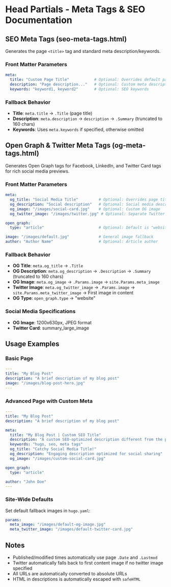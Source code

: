 # Head Partials - Meta Tags & SEO Documentation

## SEO Meta Tags (seo-meta-tags.html)

Generates the page `<title>` tag and standard meta description/keywords.

### Front Matter Parameters

```yaml
meta:
  title: "Custom Page Title"           # Optional: Overrides default page title
  description: "Page description..."   # Optional: Custom meta description
  keywords: "keyword1, keyword2"       # Optional: SEO keywords
```

### Fallback Behavior

- **Title**: `meta.title` → `.Title` (page title)
- **Description**: `meta.description` → `description` → `.Summary` (truncated to 160 chars)
- **Keywords**: Uses `meta.keywords` if specified, otherwise omitted

## Open Graph & Twitter Meta Tags (og-meta-tags.html)

Generates Open Graph tags for Facebook, LinkedIn, and Twitter Card tags for rich social media previews.

### Front Matter Parameters

```yaml
meta:
  og_title: "Social Media Title"         # Optional: Overrides page title for social
  og_description: "Social description"   # Optional: Social media description
  og_image: "/images/social-card.jpg"    # Optional: Custom OG image
  og_twitter_image: "/images/twitter.jpg" # Optional: Separate Twitter image

open_graph:
  type: "article"                        # Optional: Default is "website"

image: "/images/default.jpg"             # General image fallback
author: "Author Name"                    # Optional: Article author
```

### Fallback Behavior

- **OG Title**: `meta.og_title` → `.Title`
- **OG Description**: `meta.og_description` → `.Description` → `.Summary` (truncated to 160 chars)
- **OG Image**: `meta.og_image` → `.Params.image` → `site.Params.meta_image`
- **Twitter Image**: `meta.og_twitter_image` → `.Params.image` → `site.Params.meta_twitter_image` → First image in content
- **OG Type**: `open_graph.type` → "website"

### Social Media Specifications

- **OG Image**: 1200x630px, JPEG format
- **Twitter Card**: summary_large_image

## Usage Examples

### Basic Page

```yaml
---
title: "My Blog Post"
description: "A brief description of my blog post"
image: "/images/blog-post-hero.jpg"
---
```

### Advanced Page with Custom Meta

```yaml
---
title: "My Blog Post"
description: "A brief description of my blog post"

meta:
  title: "My Blog Post | Custom SEO Title"
  description: "A custom SEO-optimized description different from the page description"
  keywords: "hugo, seo, meta tags"
  og_title: "Catchy Social Media Title!"
  og_description: "Engaging description optimized for social sharing"
  og_image: "/images/custom-social-card.jpg"

open_graph:
  type: "article"

author: "John Doe"
---
```

### Site-Wide Defaults

Set default fallback images in `hugo.yaml`:

```yaml
params:
  meta_image: "/images/default-og-image.jpg"
  meta_twitter_image: "/images/default-twitter-card.jpg"
```

## Notes

- Published/modified times automatically use page `.Date` and `.Lastmod`
- Twitter automatically falls back to first content image if no twitter image specified
- All URLs are automatically converted to absolute URLs
- HTML in descriptions is automatically escaped with `safeHTML`
